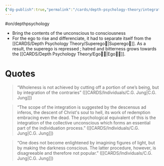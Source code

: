 ```yaml
---
{"dg-publish":true,"permalink":"/cards/depth-psychology-theory/integration/","noteIcon":"1","created":"2023-05-02T14:17:01.080+02:00","updated":"2023-05-02T14:44:52.623+02:00"}
---
```


#on/depthpsychology 

- Bring the contents of the unconscious to consciousness 
- For the ego to rise and differenciate, it had to separate itself from the [[CARDS/Depth Psychology Theory/Superego👹\|Superego👹]]. As a result, the superego is repressed ; hatred and bitterness grows towards the [[CARDS/Depth Psychology Theory/Ego🙋‍♂️\|Ego🙋‍♂️]]. 

# Quotes 
> “Wholeness is not achieved by cutting off a portion of one’s being, but by integration of the contraries” ([[CARDS/Individuals/C.G. Jung\|C.G. Jung]])

> “The scope of the integration is suggested by the descensus ad inferos, the descent of Christ's soul to hell, its work of redemption embracing even the dead. The psychological equivalent of this is the integration of the collective unconscious which forms an essential part of the individuation process.” ([[CARDS/Individuals/C.G. Jung\|C.G. Jung]])

> “One does not become enlightened by imagining figures of light, but by making the darkness conscious. The latter procedure, however, is disagreeable and therefore not popular.” ([[CARDS/Individuals/C.G. Jung\|C.G. Jung]])